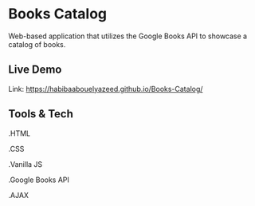 # Books Catalog
 Web-based application that utilizes the Google Books API to showcase a catalog of books.


## Live Demo
Link: https://habibaabouelyazeed.github.io/Books-Catalog/


## Tools & Tech

.HTML

.CSS

.Vanilla JS

.Google Books API

.AJAX